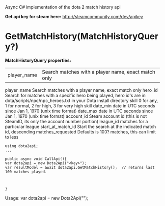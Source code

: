 Async C# implementation of the dota 2 match history api

<strong>Get api key for steam here:</strong>
http://steamcommunity.com/dev/apikey


<h1>GetMatchHistory(MatchHistoryQuery?)</h1>
<strong>MatchHistoryQuery properties:</strong>
<table>
<tr>
<td>
player_name
</td>
<td>
Search matches with a player name, exact match only
</td>
</tr>
</table>
player_name         Search matches with a player name, exact match only
hero_id             Search for matches with a specific hero being played, hero id's are in dota/scripts/npc/npc_heroes.txt in your Dota install directory
skill               0 for any, 1 for normal, 2 for high, 3 for very high skill
date_min            date in UTC seconds since Jan 1, 1970 (unix time format)
date_max            date in UTC seconds since Jan 1, 1970 (unix time format)
account_id          Steam account id (this is not SteamID, its only the account number portion)
league_id           matches for a particular league
start_at_match_id   Start the search at the indicated match id, descending
matches_requested   Defaults is 100? matches, this can limit to less

```
using dota2api;
...

public async void CallApi(){
var dota2api = new Dota2Api("<key>");
var resultModel = await dota2api.GetMatchHistory();  // returns last 100 matches played.



}
```


Usage:
var dota2api = new Dota2Api("<key>");





